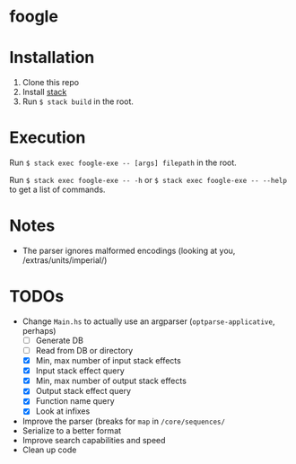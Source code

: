 # foogle

# Installation
1. Clone this repo 
2. Install [stack](https://docs.haskellstack.org/en/stable/install_and_upgrade/)
3. Run `$ stack build` in the root.

# Execution
Run `$ stack exec foogle-exe -- [args] filepath` in the root.

Run `$ stack exec foogle-exe -- -h` or `$ stack exec foogle-exe -- --help` to 
get a list of commands.

# Notes
* The parser ignores malformed encodings (looking at you, 
/extras/units/imperial/)

# TODOs
* Change `Main.hs` to actually use an argparser (`optparse-applicative`, perhaps)
  - [ ] Generate DB
  - [ ] Read from DB or directory
  - [x] Min, max number of input stack effects
  - [x] Input stack effect query
  - [x] Min, max number of output stack effects
  - [x] Output stack effect query
  - [x] Function name query
  - [x] Look at infixes
* Improve the parser (breaks for `map` in `/core/sequences/`
* Serialize to a better format
* Improve search capabilities and speed
* Clean up code
